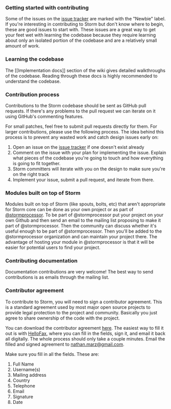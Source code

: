 ### Getting started with contributing

Some of the issues on the [issue tracker](https://github.com/nathanmarz/storm/issues) are marked with the "Newbie" label. If you're interesting in contributing to Storm but don't know where to begin, these are good issues to start with. These issues are a great way to get your feet wet with learning the codebase because they require learning about only an isolated portion of the codebase and are a relatively small amount of work.

### Learning the codebase

The [[Implementation docs]] section of the wiki gives detailed walkthroughs of the codebase. Reading through these docs is highly recommended to understand the codebase.

### Contribution process

Contributions to the Storm codebase should be sent as GitHub pull requests. If there's any problems to the pull request we can iterate on it using GitHub's commenting features.

For small patches, feel free to submit pull requests directly for them. For larger contributions, please use the following process. The idea behind this process is to prevent any wasted work and catch design issues early on:

1. Open an issue on the [issue tracker](https://github.com/nathanmarz/storm/issues) if one doesn't exist already
2. Comment on the issue with your plan for implementing the issue. Explain what pieces of the codebase you're going to touch and how everything is going to fit together.
3. Storm committers will iterate with you on the design to make sure you're on the right track
4. Implement your issue, submit a pull request, and iterate from there.

### Modules built on top of Storm

Modules built on top of Storm (like spouts, bolts, etc) that aren't appropriate for Storm core can be done as your own project or as part of [@stormprocessor](https://github.com/stormprocessor). To be part of @stormprocessor put your project on your own Github and then send an email to the mailing list proposing to make it part of @stormprocessor. Then the community can discuss whether it's useful enough to be part of @stormprocessor. Then you'll be added to the @stormprocessor organization and can maintain your project there. The advantage of hosting your module in @stormprocessor is that it will be easier for potential users to find your project.

### Contributing documentation

Documentation contributions are very welcome! The best way to send contributions is as emails through the mailing list.

### Contributor agreement

To contribute to Storm, you will need to sign a contributor agreement. This is a standard agreement used by most major open source projects to provide legal protection to the project and community. Basically you just agree to share ownership of the code with the project.

You can download the contributor agreement [here](https://dl.dropbox.com/u/133901206/storm-apache-style-cla.txt). The easiest way to fill it out is with [HelloFax](https://www.hellofax.com/), where you can fill in the fields, sign it, and email it back all digitally. The whole process should only take a couple minutes. Email the filled and signed agreement to nathan.marz@gmail.com. 

Make sure you fill in all the fields. These are:

 1. Full Name
 2. Username(s)
 3. Mailing address
 4. Country
 5. Telephone
 6. Email
 7. Signature
 8. Date 

